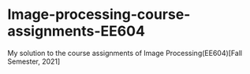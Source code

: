 # Image-processing-course-assignments-EE604
My solution to the course assignments of Image Processing(EE604)[Fall Semester, 2021]
